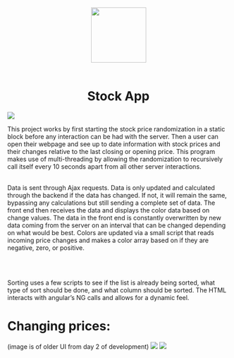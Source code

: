 <p align="center">
    <img src="https://i.imgur.com/jsnIp5h.png" style="width:125px; padding: 20px;"></img>
	<h1 align="center">Stock App</h1>
    <p align="center">
    </p>
    <img src="https://i.imgur.com/uEHfyFI.png"> </img>
</p>
<a>
This project works by first starting the stock price randomization in a static block before any interaction can be had with the server. Then a user can open their webpage and see up to date information with stock prices and their changes relative to the last closing or opening price. This program makes use of multi-threading by allowing the randomization to recursively call itself every 10 seconds apart from all other server interactions.
</a>
<br></br>
<p>
Data is sent through Ajax requests. Data is only updated and calculated through the backend if the data has changed. If not, it will remain the same, bypassing any calculations but still sending a complete set of data. The front end then receives the data and displays the color data based on change values. The data in the front end is constantly overwritten by new data coming from the server on an interval that can be changed depending on what would be best. Colors are updated via a small script that reads incoming price changes and makes a color array based on if they are negative, zero, or positive.  
</p>
<br></br> 
<p>
Sorting uses a few scripts to see if the list is already being sorted, what type of sort should be done, and what column should be sorted. The HTML interacts with angular’s NG calls and allows for a dynamic feel.  
</p>
<h1> Changing prices:</h1><a> (image is of older UI from day 2 of development) </a>
  <img src="https://i.imgur.com/HXiAkGU.png"> </img>
  <img src="https://i.imgur.com/3ZpjJby.png"> </img>
